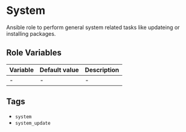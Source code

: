 # System

Ansible role to perform general system related tasks like updateing or installing packages.

## Role Variables

| Variable | Default value | Description |
| -------- | ------------- | ----------- |
| -        | -             | -           |

## Tags

- `system`
- `system_update`
